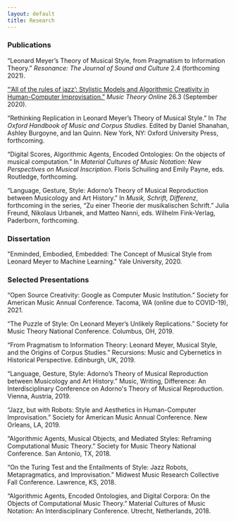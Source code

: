 ```yaml
---
layout: default
title: Research
---
```


### Publications

“Leonard Meyer’s Theory of Musical Style, from Pragmatism to Information Theory.” _Resonance: The Journal of Sound and Culture_ 2.4 (forthcoming 2021).

[“‘All of the rules of jazz’: Stylistic Models and Algorithmic Creativity in Human-Computer Improvisation.”](https://mtosmt.org/issues/mto.20.26.3/mto.20.26.3.miller.html) _Music Theory Online_ 26.3 (September 2020).

“Rethinking Replication in Leonard Meyer’s Theory of Musical Style.” In _The Oxford Handbook of Music and Corpus Studies_. Edited by Daniel Shanahan, Ashley Burgoyne, and Ian Quinn. New York, NY: Oxford University Press, forthcoming.

“Digital Scores, Algorithmic Agents, Encoded Ontologies: On the objects of musical computation.” In _Material Cultures of Music Notation: New Perspectives on Musical Inscription_. Floris Schuiling and Emily Payne, eds. Routledge, forthcoming.

“Language, Gesture, Style: Adorno’s Theory of Musical Reproduction between Musicology and Art History.” In _Musik, Schrift, Differenz_, forthcoming in the series, “Zu einer Theorie der musikalischen Schrift.” Julia Freund, Nikolaus Urbanek, and Matteo Nanni, eds. Wilhelm Fink-Verlag, Paderborn, forthcoming.

### Dissertation

"Enminded, Embodied, Embedded: The Concept of Musical Style from Leonard Meyer to Machine Learning." Yale University, 2020.

### Selected Presentations

“Open Source Creativity: Google as Computer Music Institution.” Society for American Music Annual Conference. Tacoma, WA (online due to COVID-19), 2021.

“The Puzzle of Style: On Leonard Meyer’s Unlikely Replications.” Society for Music Theory National Conference. Columbus, OH, 2019.

“From Pragmatism to Information Theory: Leonard Meyer, Musical Style, and the Origins of Corpus Studies.” Recursions: Music and Cybernetics in Historical Perspective. Edinburgh, UK, 2019.

“Language, Gesture, Style: Adorno’s Theory of Musical Reproduction between Musicology and Art History.” Music, Writing, Difference: An Interdisciplinary Conference on Adorno's Theory of Musical Reproduction. Vienna, Austria, 2019.

“Jazz, but with Robots: Style and Aesthetics in Human-Computer Improvisation.” Society for American Music Annual Conference. New Orleans, LA, 2019.

“Algorithmic Agents, Musical Objects, and Mediated Styles: Reframing Computational Music Theory.” Society for Music Theory National Conference. San Antonio, TX, 2018.

“On the Turing Test and the Entailments of Style: Jazz Robots, Metapragmatics, and Improvisation.” Midwest Music Research Collective Fall Conference. Lawrence, KS, 2018.

“Algorithmic Agents, Encoded Ontologies, and Digital Corpora: On the Objects of Computational Music Theory.” Material Cultures of Music Notation: An Interdisciplinary Conference. Utrecht, Netherlands, 2018.

<!--<div class="cv">
<a href="#" class="download" title="Download CV as PDF">Download CV</a>
</div>-->
